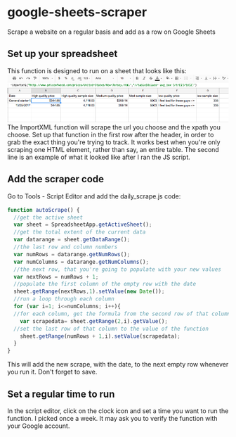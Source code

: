 # google-sheets-scraper
Scrape a website on a regular basis and add as a row on Google Sheets
## Set up your spreadsheet
This function is designed to run on a sheet that looks like this:
![Spreadsheet](https://github.com/codeEye0123/google-sheets-scrape/blob/master/Screen%20Shot%202017-10-25%20at%202.11.46%20PM.png)
The ImportXML function will scrape the url you choose and the xpath you choose.
Set up that function in the first row after the header, in order to grab the exact thing you're trying to track. It works best when you're only scraping one HTML element, rather than say, an entire table. The second line is an example of what it looked like after I ran the JS script.

## Add the scraper code
Go to Tools - Script Editor and add the daily_scrape.js code:
```javascript
function autoScrape() {
  //get the active sheet
  var sheet = SpreadsheetApp.getActiveSheet();
  //get the total extent of the current data
  var datarange = sheet.getDataRange();
  //the last row and column numbers
  var numRows = datarange.getNumRows();
  var numColumns = datarange.getNumColumns();
  //the next row, that you're going to populate with your new values
  var nextRows = numRows + 1;
  //populate the first column of the empty row with the date
  sheet.getRange(nextRows,1).setValue(new Date());
  //run a loop through each column
  for (var i=1; i<=numColumns; i++){
  //for each column, get the formula from the second row of that column
    var scrapedata= sheet.getRange(2,i).getValue();
  //set the last row of that column to the value of the function
    sheet.getRange(numRows + 1,i).setValue(scrapedata);
  }
}
```
This will add the new scrape, with the date, to the next empty row whenever you run it. Don't forget to save.

## Set a regular time to run

In the script editor, click on the clock icon and set a time you want to run the function. I picked once a week.
It may ask you to verify the function with your Google account. 
